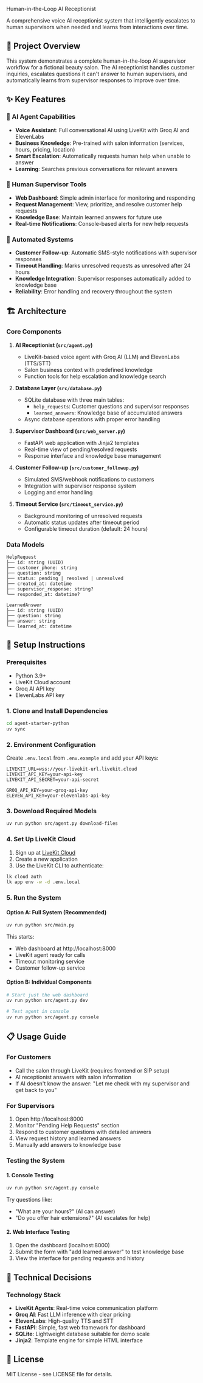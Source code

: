  Human-in-the-Loop AI Receptionist

A comprehensive voice AI receptionist system that intelligently escalates to human supervisors when needed and learns from interactions over time.

## 🎯 Project Overview

This system demonstrates a complete human-in-the-loop AI supervisor workflow for a fictional beauty salon. The AI receptionist handles customer inquiries, escalates questions it can't answer to human supervisors, and automatically learns from supervisor responses to improve over time.

## ✨ Key Features

### 🤖 AI Agent Capabilities
- **Voice Assistant**: Full conversational AI using LiveKit with Groq AI and ElevenLabs
- **Business Knowledge**: Pre-trained with salon information (services, hours, pricing, location)
- **Smart Escalation**: Automatically requests human help when unable to answer
- **Learning**: Searches previous conversations for relevant answers

### 👥 Human Supervisor Tools
- **Web Dashboard**: Simple admin interface for monitoring and responding
- **Request Management**: View, prioritize, and resolve customer help requests
- **Knowledge Base**: Maintain learned answers for future use
- **Real-time Notifications**: Console-based alerts for new help requests

### 🔄 Automated Systems
- **Customer Follow-up**: Automatic SMS-style notifications with supervisor responses
- **Timeout Handling**: Marks unresolved requests as unresolved after 24 hours
- **Knowledge Integration**: Supervisor responses automatically added to knowledge base
- **Reliability**: Error handling and recovery throughout the system

## 🏗️ Architecture

### Core Components

1. **AI Receptionist (`src/agent.py`)**
   - LiveKit-based voice agent with Groq AI (LLM) and ElevenLabs (TTS/STT)
   - Salon business context with predefined knowledge
   - Function tools for help escalation and knowledge search

2. **Database Layer (`src/database.py`)**
   - SQLite database with three main tables:
     - `help_requests`: Customer questions and supervisor responses
     - `learned_answers`: Knowledge base of accumulated answers
   - Async database operations with proper error handling

3. **Supervisor Dashboard (`src/web_server.py`)**
   - FastAPI web application with Jinja2 templates
   - Real-time view of pending/resolved requests
   - Response interface and knowledge base management

4. **Customer Follow-up (`src/customer_followup.py`)**
   - Simulated SMS/webhook notifications to customers
   - Integration with supervisor response system
   - Logging and error handling

5. **Timeout Service (`src/timeout_service.py`)**
   - Background monitoring of unresolved requests
   - Automatic status updates after timeout period
   - Configurable timeout duration (default: 24 hours)

### Data Models

```
HelpRequest
├── id: string (UUID)
├── customer_phone: string
├── question: string
├── status: pending | resolved | unresolved
├── created_at: datetime
├── supervisor_response: string?
└── responded_at: datetime?

LearnedAnswer
├── id: string (UUID)
├── question: string
├── answer: string
└── learned_at: datetime
```

## 🚀 Setup Instructions

### Prerequisites
- Python 3.9+
- LiveKit Cloud account
- Groq AI API key
- ElevenLabs API key

### 1. Clone and Install Dependencies
```bash
cd agent-starter-python
uv sync
```

### 2. Environment Configuration
Create `.env.local` from `.env.example` and add your API keys:

```env
LIVEKIT_URL=wss://your-livekit-url.livekit.cloud
LIVEKIT_API_KEY=your-api-key
LIVEKIT_API_SECRET=your-api-secret

GROQ_API_KEY=your-groq-api-key
ELEVEN_API_KEY=your-elevenlabs-api-key
```

### 3. Download Required Models
```bash
uv run python src/agent.py download-files
```

### 4. Set Up LiveKit Cloud
1. Sign up at [LiveKit Cloud](https://cloud.livekit.io/)
2. Create a new application
3. Use the LiveKit CLI to authenticate:
```bash
lk cloud auth
lk app env -w -d .env.local
```

### 5. Run the System

#### Option A: Full System (Recommended)
```bash
uv run python src/main.py
```
This starts:
- Web dashboard at http://localhost:8000
- LiveKit agent ready for calls
- Timeout monitoring service
- Customer follow-up service

#### Option B: Individual Components
```bash
# Start just the web dashboard
uv run python src/agent.py dev

# Test agent in console
uv run python src/agent.py console
```

## 📋 Usage Guide

### For Customers
- Call the salon through LiveKit (requires frontend or SIP setup)
- AI receptionist answers with salon information
- If AI doesn't know the answer: "Let me check with my supervisor and get back to you"

### For Supervisors
1. Open http://localhost:8000
2. Monitor "Pending Help Requests" section
3. Respond to customer questions with detailed answers
4. View request history and learned answers
5. Manually add answers to knowledge base

### Testing the System

#### 1. Console Testing
```bash
uv run python src/agent.py console
```
Try questions like:
- "What are your hours?" (AI can answer)
- "Do you offer hair extensions?" (AI escalates for help)

#### 2. Web Interface Testing
1. Open the dashboard (localhost:8000)
2. Submit the form with "add learned answer" to test knowledge base
3. View the interface for pending requests and history

## 🔧 Technical Decisions

### Technology Stack
- **LiveKit Agents**: Real-time voice communication platform
- **Groq AI**: Fast LLM inference with clear pricing
- **ElevenLabs**: High-quality TTS and STT
- **FastAPI**: Simple, fast web framework for dashboard
- **SQLite**: Lightweight database suitable for demo scale
- **Jinja2**: Template engine for simple HTML interface



## 📄 License

MIT License - see LICENSE file for details.


